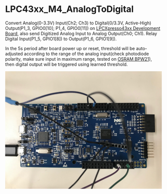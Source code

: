 # LPC43xx_M4_AnalogToDigital
Convert Analog(0-3.3V) Input(Ch2; Ch3) to Digital(0/3.3V, Active-High) Output(P1_3, GPIO0[10]; P1_4, GPIO0[11]) on [LPCXpresso43xx Development Board](https://www.nxp.com/support/developer-resources/evaluation-and-development-boards/lpcxpresso-boards/lpcxpresso43s67-development-board:OM13084), also send Digitized Analog Input to Analog Output(Ch0; Ch1). Relay Digital Input(P1_5, GPIO1[8]) to Output(P1_6, GPIO1[9]).

In the 5s period after board power up or reset, threshold will be auto-adjusted according to the range of the analog input(check photodiode polarity, make sure input in maximum range, tested on [OSRAM BPW21](https://www.osram.com/os/ecat/Metal%20Can®%20TO39%20Ambient%20Light%20Sensor%20BPW%2021/com/en/class_pim_web_catalog_103489/global/prd_pim_device_2219533)), then digital output will be triggered using learned threshold.

![BoardConnect](./inc/BoardConnect.png)